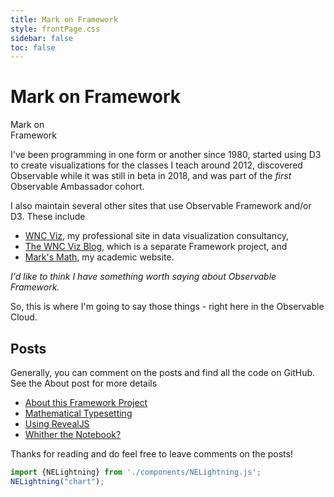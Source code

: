 ```yaml
---
title: Mark on Framework
style: frontPage.css
sidebar: false
toc: false
---
```


<!-- The animated title block -->
<div id="masthead">
    <h1 class='small-title'>Mark on Framework</h1>
    <div class="chart_container">
      <div id="chart"></div>
      <div class="hide-small" id='Mark'>Mark on</div>
      <div class="hide-small" id='Framework'>Framework</div>
    </div>
</div>

I've been programming in one form or another since 1980, started using D3 to create visualizations for the classes I teach around 2012, discovered Observable while it was still in beta in 2018, and was part of the *first* Observable Ambassador cohort.

I also maintain several other sites that use Observable Framework and/or D3.  These include

- [WNC Viz](https://wncviz.com), my professional site in data visualization consultancy,
- [The WNC Viz Blog](https://blog.wncviz.com), which is a separate Framework project, and
- [Mark's Math](https://marksmath.org), my academic website.



*I'd like to think I have something worth saying about Observable Framework.*

So, this is where I'm going to say those things - right here in the Observable Cloud.

<h2>Posts</h2>

Generally, you can comment on the posts and find all the code on GitHub. See the About post for more details

- [About this Framework Project](/posts/about/)
- [Mathematical Typesetting](/posts/MathematicalTypesetting/)
- [Using RevealJS](/posts/RevealJS/)
- [Whither the Notebook?](/posts/TheNotebook/)

Thanks for reading and do feel free to leave comments on the posts!

```js
import {NELightning} from './components/NELightning.js';
NELightning("chart");
```

